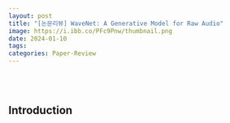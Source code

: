 ```yaml
---
layout: post
title: "[논문리뷰] WaveNet: A Generative Model for Raw Audio"
image: https://i.ibb.co/PFc9Pnw/thumbnail.png
date: 2024-01-10
tags: 
categories: Paper-Review
---
```


<br><br>

## Introduction